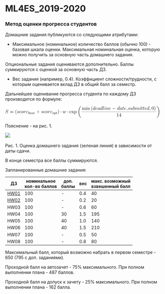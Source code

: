 # ML4ES_2019-2020
### Метод оценки прогресса студентов

Домашние задания публикуются со следующими атрибутами:

- Максимальное (номинальное) количество баллов (обычно 100) - базовая шкала оценки. Максимальная номинальная оценка, которую можно получить за основную часть домашнего задания.

Опциональные задания оцениваются дополнительно. Баллы суммируются с оценкой за основную часть ДЗ.

- Вес задания (например, 0.4). Коэффициент сложности/трудности, с которым оценивается вклад ДЗ в общий балл за семестр.

Дальнейшее оценивание прогресса студента по каждому ДЗ производится по формуле:

<p align='center'>
    <img src="./img/formula.svg" />
</p>

Пояснение - на рис. 1.

![](D:\Dropbox\MIPT_lectures\ML4ES_2019-2020\img\scoring.png)

Рис. 1. Оценка домашнего задания (зеленая линия) в зависимости от даты сдачи.



В конце семестра все баллы суммируются.

Запланированные домашние задания:

| ДЗ                                                           | номинальное<br>кол-во баллов | доп.<br>баллы | вес  | макс. возможный<br>взвешенный балл |
| ------------------------------------------------------------ | ---------------------------- | ------------- | ---- | ---------------------------------- |
| [HW01](https://github.com/MKrinitskiy/ML4ES_2019-2020/blob/master/HW01/HW01.md) | 100                          | -             | 0.4  | 40                                 |
| [HW02](https://github.com/MKrinitskiy/ML4ES_2019-2020/blob/master/HW02/HW02_writeup.pdf) | 100                          | -             | 0.2  | 20                                 |
| HW03                                                         | 100                          | -             | 0.6  | 60                                 |
| HW04                                                         | 100                          | 30            | 1.5  | 195                                |
| HW05                                                         | 100                          | 40            | 1.0  | 140                                |
| HW06                                                         | 100                          | 40            | 1.5  | 210                                |
| HW07                                                         | 100                          | -             | 0.5  | 50                                 |
| HW08                                                         | 100                          | -             | 0.8  | 80                                 |

Максимальный балл, который возможно набрать в первом семестре - 650 (795 с доп. заданиями).

Проходной балл на автозачет - 75% максимального. При полном выполнении плана - 487 баллов.

Проходной балл на допуск к зачету - 25% максимального. При полном выполнении плана - 162 балла.